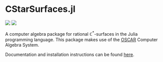 # CStarSurfaces.jl

[![](https://img.shields.io/badge/docs-stable-blue.svg)](https://justus-springer.github.io/CStarSurfaces/stable)
[![](https://img.shields.io/badge/docs-dev-blue.svg)](https://justus-springer.github.io/CStarSurfaces/dev)

A computer algebra package for rational $\mathbb{C}^*$-surfaces in the Julia
programming language. This package makes use of the
[OSCAR](https://www.oscar-system.org) Computer Algebra System.

Documentation and installation instructions can be found [here](https://justus-springer.github.io/CStarSurfaces/stable).
